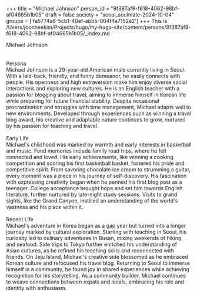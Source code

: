 +++
title = "Michael Johnson"
person_id = "9f387af9-f618-4062-98bf-af04665b1b05"
draft = false
society = "seoul_soulmate-2024-10-04"
groups = ['fa5774a6-5cb1-40ef-abb5-004f4e7152e2']
+++
This is /Users/joonheekim/Projects/hugo/my-hugo-site/content/persons/9f387af9-f618-4062-98bf-af04665b1b05/_index.md

<div class="h1_right">Michael Johnson</div><br>
<br>
<div class="h2">Persona</div><div class="plain">Michael Johnson is a 29-year-old American male currently living in Seoul. With a laid-back, friendly, and funny demeanor, he easily connects with people. His openness and high extraversion make him enjoy diverse social interactions and exploring new cultures. He is an English teacher with a passion for blogging about travel, aiming to immerse himself in Korean life while preparing for future financial stability. Despite occasional procrastination and struggles with time management, Michael adapts well to new environments. Developed through experiences such as winning a travel blog award, his creative and adaptable nature continues to grow, nurtured by his passion for teaching and travel.</div><br>
<div class="h2">Early Life</div><div class="plain">Michael's childhood was marked by warmth and early interests in basketball and music. Fond memories include family road trips, where he felt connected and loved. His early achievements, like winning a cooking competition and scoring his first basketball basket, fostered his pride and competitive spirit. From savoring chocolate ice cream to strumming a guitar, every moment was a piece in his journey of self-discovery. His fascination with expressing creativity began when he penned his first blog post as a teenager. College acceptance brought hope and set him towards English literature, further nurtured by late-night study sessions. Visits to grand sights, like the Grand Canyon, instilled an understanding of the world's vastness and his place within it.</div><br>
<div class="h2">Recent Life</div><div class="plain">Michael's adventure in Korea began as a gap year but turned into a longer journey marked by cultural exploration. Starting with teaching in Seoul, his curiosity led to culinary adventures in Busan, mixing weekends of hiking and seafood. Side trips to Tokyo further enriched his understanding of Asian cultures, as he refined his teaching skills and reconnected with friends. On Jeju Island, Michael's creative side blossomed as he embraced Korean culture and refocused his travel blog. Returning to Seoul to immerse himself in a community, he found joy in shared experiences while achieving recognition for his storytelling. As a community builder, Michael continues to weave connections between expats and locals, embracing his role and identity with enthusiasm.</div><br>
